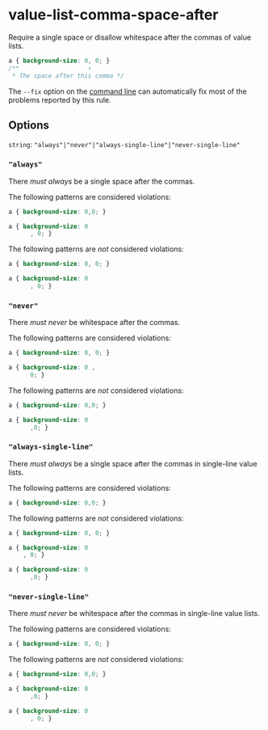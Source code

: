 # value-list-comma-space-after

Require a single space or disallow whitespace after the commas of value lists.

```css
a { background-size: 0, 0; }
/**                   ↑
 * The space after this comma */
```

The `--fix` option on the [command line](../../../docs/user-guide/cli.md#autofixing-errors) can automatically fix most of the problems reported by this rule.

## Options

`string`: `"always"|"never"|"always-single-line"|"never-single-line"`

### `"always"`

There *must always* be a single space after the commas.

The following patterns are considered violations:

```css
a { background-size: 0,0; }
```

```css
a { background-size: 0
      , 0; }
```

The following patterns are *not* considered violations:

```css
a { background-size: 0, 0; }
```

```css
a { background-size: 0
      , 0; }
```

### `"never"`

There *must never* be whitespace after the commas.

The following patterns are considered violations:

```css
a { background-size: 0, 0; }
```

```css
a { background-size: 0 ,
      0; }
```

The following patterns are *not* considered violations:

```css
a { background-size: 0,0; }
```

```css
a { background-size: 0
      ,0; }
```

### `"always-single-line"`

There *must always* be a single space after the commas in single-line value lists.

The following patterns are considered violations:

```css
a { background-size: 0,0; }
```

The following patterns are *not* considered violations:

```css
a { background-size: 0, 0; }
```

```css
a { background-size: 0
    , 0; }
```

```css
a { background-size: 0
      ,0; }
```

### `"never-single-line"`

There *must never* be whitespace after the commas in single-line value lists.

The following patterns are considered violations:

```css
a { background-size: 0, 0; }
```

The following patterns are *not* considered violations:

```css
a { background-size: 0,0; }
```

```css
a { background-size: 0
      ,0; }
```

```css
a { background-size: 0
      , 0; }
```
